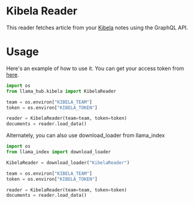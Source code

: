 # Kibela Reader

This reader fetches article from your [Kibela](https://kibe.la/) notes using the GraphQL API.

# Usage

Here's an example of how to use it. You can get your access token from [here](https://my.kibe.la/settings/access_tokens).

```python
import os
from llama_hub.kibela import KibelaReader

team = os.environ["KIBELA_TEAM"]
token = os.environ["KIBELA_TOKEN"]

reader = KibelaReader(team=team, token=token)
documents = reader.load_data()
```

Alternately, you can also use download_loader from llama_index

```python
import os
from llama_index import download_loader

KibelaReader = download_loader("KibelaReader")

team = os.environ["KIBELA_TEAM"]
token = os.environ["KIBELA_TOKEN"]

reader = KibelaReader(team=team, token=token)
documents = reader.load_data()
```
